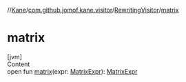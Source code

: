 //[Kane](../../index.md)/[com.github.jomof.kane.visitor](../index.md)/[RewritingVisitor](index.md)/[matrix](matrix.md)



# matrix  
[jvm]  
Content  
open fun [matrix](matrix.md)(expr: [MatrixExpr](../../com.github.jomof.kane/-matrix-expr/index.md)): [MatrixExpr](../../com.github.jomof.kane/-matrix-expr/index.md)  



